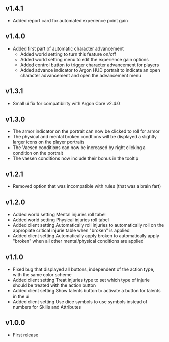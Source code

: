 ## v1.4.1
- Added report card for automated experience point gain

## v1.4.0
- Added first part of automatic character advancement
  - Added world setting to turn this feature on/off
  - Added world setting menu to edit the experience gain options
  - Added control button to trigger character advancement for players
  - Added advance indicator to Argon HUD portrait to indicate an open character advancement and open the advancement menu

## v1.3.1
- Small ui fix for compatibility with Argon Core v2.4.0

## v1.3.0
- The armor indicator on the portrait can now be clicked to roll for armor
- The physical and mental broken condtions will be displayed a slightly larger icons on the player portraits
- The Vaesen conditions can now be increased by right clicking a condition on the portrait
- The vaesen conditions now include their bonus in the tooltip

## v1.2.1
- Removed option that was incompatible with rules (that was a brain fart)

## v1.2.0
- Added world setting Mental injuries roll tabel
- Added world setting Physical injuries roll tabel
- Added client setting Automatically roll injuries to automatically roll on the appropiate critical injurie table when "broken" is applied
- Added client setting Automatically apply broken to automatically apply "broken" when all other mental/physical conditions are applied

## v1.1.0
- Fixed bug that displayed all buttons, independent of the action type, with the same color scheme
- Added client setting Treat injuries type to set which type of injurie should be treated with the action button
- Added client setting Show talents button to activate a button for talents in the ui
- Added client setting Use dice symbols to use symbols instead of numbers for Skills and Attributes

## v1.0.0
- First release

